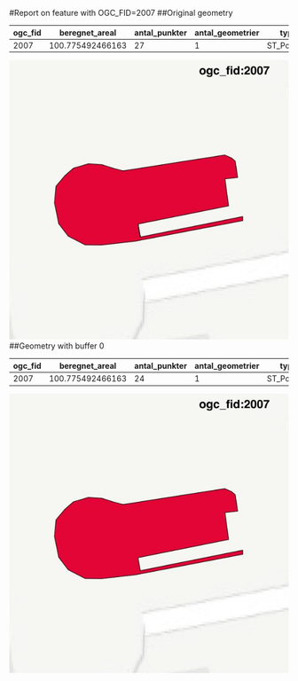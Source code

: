 #Report on feature with OGC_FID=2007
##Original geometry



| ogc_fid |  beregnet_areal  | antal_punkter | antal_geometrier |    type    |
|---------|------------------|---------------|------------------|------------|
|    2007 | 100.775492466163 |            27 |                1 | ST_Polygon|
![geom](../images/2007_invalid.jpg)
##Geometry with buffer 0



| ogc_fid |  beregnet_areal  | antal_punkter | antal_geometrier |    type    |
|---------|------------------|---------------|------------------|------------|
|    2007 | 100.775492466163 |            24 |                1 | ST_Polygon|
![geom](../images/2007_buffer0.jpg)

